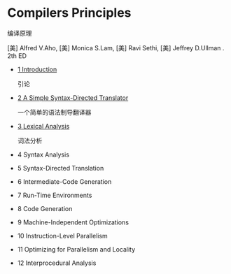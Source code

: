 # Compilers Principles

编译原理

[美] Alfred V.Aho, [美] Monica S.Lam, [美] Ravi Sethi, [美] Jeffrey D.Ullman . 2th ED

- [1 Introduction](chapter1.md)

  引论

- [2 A Simple Syntax-Directed Translator](chapter2.md)

  一个简单的语法制导翻译器

- [3 Lexical Analysis](chapter3.md)

  词法分析

- 4 Syntax Analysis

- 5 Syntax-Directed Translation

- 6 Intermediate-Code Generation

- 7 Run-Time Environments

- 8 Code Generation

- 9 Machine-Independent Optimizations

- 10 Instruction-Level Parallelism

- 11 Optimizing for Parallelism and Locality

- 12 Interprocedural Analysis

